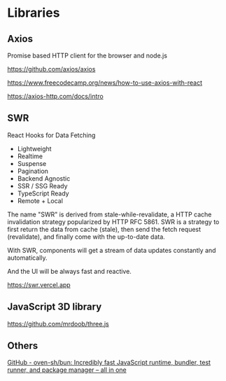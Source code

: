 # Libraries

## Axios

Promise based HTTP client for the browser and node.js

<https://github.com/axios/axios>

<https://www.freecodecamp.org/news/how-to-use-axios-with-react>

<https://axios-http.com/docs/intro>

## SWR

React Hooks for Data Fetching

- Lightweight
- Realtime
- Suspense
- Pagination
- Backend Agnostic
- SSR / SSG Ready
- TypeScript Ready
- Remote + Local

The name "SWR" is derived from stale-while-revalidate, a HTTP cache invalidation strategy popularized by HTTP RFC 5861. SWR is a strategy to first return the data from cache (stale), then send the fetch request (revalidate), and finally come with the up-to-date data.

With SWR, components will get a stream of data updates constantly and automatically.

And the UI will be always fast and reactive.

<https://swr.vercel.app>

## JavaScript 3D library

<https://github.com/mrdoob/three.js>

## Others

[GitHub - oven-sh/bun: Incredibly fast JavaScript runtime, bundler, test runner, and package manager – all in one](https://github.com/oven-sh/bun)
